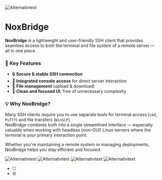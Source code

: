 ![Alternativtext](https://r2.fivemanage.com/2EdAsqLv6zbDWFgymrgpd/noxbridge.png)
# NoxBridge

**NoxBridge** is a lightweight and user-friendly SSH client that provides seamless access to both the terminal and file system of a remote server — all in one place.

### 🧩 Key Features
- 🔒 **Secure & stable SSH connection**
- 💬 **Integrated console access** for direct server interaction
- 📂 **File management** (upload & download)
- 🧼 **Clean and focused UI**, free of unnecessary complexity

### 💡 Why NoxBridge?

Many SSH clients require you to use separate tools for terminal access (`cmd`, `PuTTY`) and file transfers (`WinSCP`).  
NoxBridge combines both into a single streamlined interface — especially valuable when working with headless (non-GUI) Linux servers where the terminal is your primary interaction point.

Whether you're maintaining a remote system or managing deployments, NoxBridge helps you stay efficient and focused.

![Alternativtext](https://r2.fivemanage.com/2EdAsqLv6zbDWFgymrgpd/1.png)
![Alternativtext](https://r2.fivemanage.com/2EdAsqLv6zbDWFgymrgpd/2.png)
![Alternativtext](https://r2.fivemanage.com/2EdAsqLv6zbDWFgymrgpd/3.png)
![Alternativtext](https://r2.fivemanage.com/2EdAsqLv6zbDWFgymrgpd/4.png)

- [ ]
- [x]
